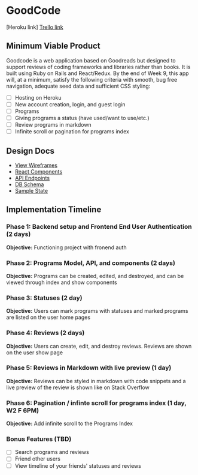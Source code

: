 # GoodCode

[Heroku link]
[Trello link][trello]

[trello]: https://trello.com/b/mAPXiEe1/goodcode

## Minimum Viable Product

Goodcode is a web application based on Goodreads but designed to support reviews of coding frameworks and libraries rather than books.
It is built using Ruby on Rails and React/Redux.
By the end of Week 9, this app will, at a minimum, satisfy the following criteria with smooth, bug free navigation, adequate seed data and sufficient CSS styling:

- [ ] Hosting on Heroku
- [ ] New account creation, login, and guest login
- [ ] Programs
- [ ] Giving programs a status (have used/want to use/etc.)
- [ ] Review programs in markdown
- [ ] Infinite scroll or pagination for programs index

## Design Docs
* [View Wireframes][wireframes]
* [React Components][components]
* [API Endpoints][api-endpoints]
* [DB Schema][schema]
* [Sample State][sample-state]

[wireframes]: wireframes
[components]: component-hierarchy.md
[sample-state]: sample-state.md
[api-endpoints]: api-endpoints.md
[schema]: schema.md

## Implementation Timeline

### Phase 1: Backend setup and Frontend End User Authentication (2 days)

**Objective:** Functioning project with fronend auth

### Phase 2: Programs Model, API, and components (2 days)

**Objective:** Programs can be created, edited, and destroyed, and can be viewed through index and show components

### Phase 3: Statuses (2 day)

**Objective:** Users can mark programs with statuses and marked programs are listed on the user home pages

### Phase 4: Reviews (2 days)

**Objective:** Users can create, edit, and destroy reviews.
Reviews are shown on the user show page

### Phase 5: Reviews in Markdown with live preview (1 day)

**Objective:** Reviews can be styled in markdown with code snippets and a live preview of the review is shown like on Stack Overflow

### Phase 6: Pagination / infinte scroll for programs index (1 day, W2 F 6PM)

**Objective:** Add infinite scroll to the Programs Index

### Bonus Features (TBD)
- [ ] Search programs and reviews
- [ ] Friend other users
- [ ] View timeline of your friends' statuses and reviews
